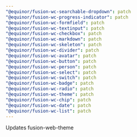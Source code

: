 ```yaml
---
"@equinor/fusion-wc-searchable-dropdown": patch
"@equinor/fusion-wc-progress-indicator": patch
"@equinor/fusion-wc-formfield": patch
"@equinor/fusion-wc-textinput": patch
"@equinor/fusion-wc-checkbox": patch
"@equinor/fusion-wc-markdown": patch
"@equinor/fusion-wc-skeleton": patch
"@equinor/fusion-wc-divider": patch
"@equinor/fusion-wc-avatar": patch
"@equinor/fusion-wc-button": patch
"@equinor/fusion-wc-person": patch
"@equinor/fusion-wc-select": patch
"@equinor/fusion-wc-switch": patch
"@equinor/fusion-wc-badge": patch
"@equinor/fusion-wc-radio": patch
"@equinor/fusion-wc-theme": patch
"@equinor/fusion-wc-chip": patch
"@equinor/fusion-wc-date": patch
"@equinor/fusion-wc-list": patch
---
```


Updates fusion-web-theme
